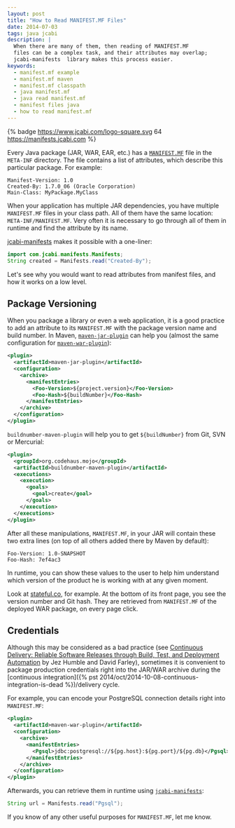 ```yaml
---
layout: post
title: "How to Read MANIFEST.MF Files"
date: 2014-07-03
tags: java jcabi
description: |
  When there are many of them, then reading of MANIFEST.MF
  files can be a complex task, and their attributes may overlap;
  jcabi-manifests  library makes this process easier.
keywords:
  - manifest.mf example
  - manifest.mf maven
  - manifest.mf classpath
  - java manifest.mf
  - java read manifest.mf
  - manifest files java
  - how to read manifest.mf
---
```


{% badge https://www.jcabi.com/logo-square.svg 64 https://manifests.jcabi.com %}

Every Java package (JAR, WAR, EAR, etc.) has
a [`MANIFEST.MF`](http://docs.oracle.com/javase/tutorial/deployment/jar/manifestindex.html)
file in the `META-INF` directory. The file contains a list of attributes,
which describe this particular package. For example:

```text
Manifest-Version: 1.0
Created-By: 1.7.0_06 (Oracle Corporation)
Main-Class: MyPackage.MyClass
```

When your application has multiple JAR dependencies, you have multiple
`MANIFEST.MF` files in your class path. All of them have the same location:
`META-INF/MANIFEST.MF`. Very often it is necessary to go through all of
them in runtime and find the attribute by its name.

[jcabi-manifests](https://manifests.jcabi.com) makes it possible with a one-liner:

```java
import com.jcabi.manifests.Manifests;
String created = Manifests.read("Created-By");
```

<!--more-->

Let's see why you would want to read attributes from manifest
files, and how it works on a low level.

## Package Versioning

When you package a library or even a web application,
it is a good practice to add an attribute to its `MANIFEST.MF`
with the package version name and build number. In Maven,
[`maven-jar-plugin`](https://maven.apache.org/plugins/maven-jar-plugin/)
can help you (almost the same configuration for
[`maven-war-plugin`](https://maven.apache.org/plugins/maven-war-plugin/)):

```xml
<plugin>
  <artifactId>maven-jar-plugin</artifactId>
  <configuration>
    <archive>
      <manifestEntries>
        <Foo-Version>${project.version}</Foo-Version>
        <Foo-Hash>${buildNumber}</Foo-Hash>
      </manifestEntries>
    </archive>
  </configuration>
</plugin>
```

`buildnumber-maven-plugin`
will help you to get `${buildNumber}` from Git, SVN or Mercurial:

```xml
<plugin>
  <groupId>org.codehaus.mojo</groupId>
  <artifactId>buildnumber-maven-plugin</artifactId>
  <executions>
    <execution>
      <goals>
        <goal>create</goal>
      </goals>
    </execution>
  </executions>
</plugin>
```

After all these manipulations, `MANIFEST.MF`, in your JAR will
contain these two extra lines (on top of all others added there by Maven by default):

```text
Foo-Version: 1.0-SNAPSHOT
Foo-Hash: 7ef4ac3
```

In runtime, you can show these values to the user to help him
understand which version of the product he is working with at any given moment.

Look at [stateful.co](https://www.stateful.co), for example. At the bottom
of its front page, you see the version number and Git hash. They are
retrieved from `MANIFEST.MF` of the deployed WAR package, on every page click.

## Credentials

Although this may be considered as a bad practice
(see [Continuous Delivery: Reliable Software Releases through Build, Test, and Deployment Automation](https://amzn.to/2bQVmlb)
by Jez Humble and David Farley), sometimes it is convenient to package production
credentials right into the JAR/WAR archive during the
[continuous integration]({% pst 2014/oct/2014-10-08-continuous-integration-is-dead %})/delivery cycle.

For example, you can encode your PostgreSQL connection
details right into `MANIFEST.MF`:

```xml
<plugin>
  <artifactId>maven-war-plugin</artifactId>
  <configuration>
    <archive>
      <manifestEntries>
        <Pgsql>jdbc:postgresql://${pg.host}:${pg.port}/${pg.db}</Pgsql>
      </manifestEntries>
    </archive>
  </configuration>
</plugin>
```

Afterwards, you can retrieve them in
runtime using [`jcabi-manifests`](https://manifests.jcabi.com):

```java
String url = Manifests.read("Pgsql");
```

If you know of any other useful purposes for `MANIFEST.MF`, let me know.

